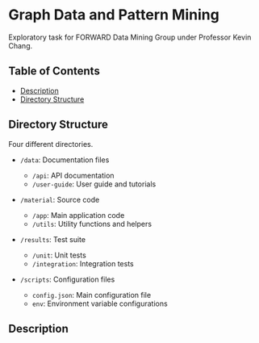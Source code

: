 # Graph Data and Pattern Mining
Exploratory task for FORWARD Data Mining Group under Professor Kevin Chang.
## Table of Contents

- [Description](#description)
- [Directory Structure](#directory-structure)
  
## Directory Structure

Four different directories.
- `/data`: Documentation files
  - `/api`: API documentation
  - `/user-guide`: User guide and tutorials

- `/material`: Source code
  - `/app`: Main application code
  - `/utils`: Utility functions and helpers

- `/results`: Test suite
  - `/unit`: Unit tests
  - `/integration`: Integration tests

- `/scripts`: Configuration files
  - `config.json`: Main configuration file
  - `env`: Environment variable configurations
## Description
